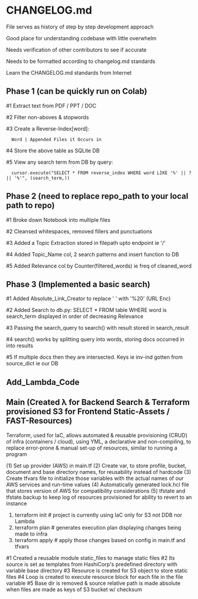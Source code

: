 # CHANGELOG.md

File serves as history of step by step development approach

Good place for understanding codebase with little overwhelm

Needs verification of other contributors to see if accurate

Needs to be formatted according to changelog.md standards

Learn the CHANGELOG.md standards from Internet


## Phase 1 (can be quickly run on Colab)

#1 Extract text from PDF / PPT / DOC

#2 Filter non-aboves & stopwords

#3 Create a Reverse-Index[word]:

      Word | Appended Files it Occurs in
      
#4 Store the above table as SQLite DB

#5 View any search term from DB by query:

      cursor.execute("SELECT * FROM reverse_index WHERE word LIKE '%' || ? || '%'", (search_term,))


## Phase 2 (need to replace repo_path to your local path to repo)

#1 Broke down Notebook into multiple files

#2 Cleansed whitespaces, removed fillers and punctuations

#3 Added a Topic Extraction stored in filepath upto endpoint ie '/'

#4 Added Topic_Name col, 2 search patterns and insert function to DB

#5 Added Relevance col by Counter(filtered_words) ie freq of cleaned_word


## Phase 3 (Implemented a basic search)

#1 Added Absolute_Link_Creator to replace ' ' with '%20' (URL Enc)

#2 Added Search to db.py: SELECT * FROM table WHERE word is search_term displayed in order of decreasing Relevance

#3  Passing the search_query to search() with result stored in search_result

#4 search() works by splitting query into words, storing docs occurred in into results

#5 If multiple docs then they are intersected. Keys ie inv-ind gotten from source_dict ie our DB


## Add_Lambda_Code




## Main (Created λ for Backend Search & Terraform provisioned S3 for Frontend Static-Assets / FAST-Resources)

Terraform, used for IaC, allows automated & reusable provisioning (CRUD) of infra (containers / cloud), using YML,
a declarative and non-compiling, to replace error-prone & manual set-up of resources, similar to running a program

(1) Set up provider (AWS) in main.tf
(2) Create var, to store profile, bucket, document and base directory names, for reusability instead of hardcode
(3) Create tfvars file to initialize those variables with the actual names of our AWS services and run-time values
(4) Automatically generated lock.hcl file that stores version of AWS for compatibility considerations
(5) tfstate and tfstate.backup to keep log of resources provisioned for ability to revert to an instance

1. terraform init  # project is currently using IaC only for S3 not DDB nor Lambda
2. terraform plan  # generates execution plan displaying changes being made to infra
3. terraform apply # apply those changes based on config in main.tf and tfvars

#1 Created a reusable module static_files to manage static files
#2 Its source is set as templates from HashiCorp's predefined directory with variable base directory
#3 Resource is created for S3 object to store static files
#4 Loop is created to execute resource block for each file in the file variable
#5 Base dir is removed & source relative path is made absolute when files are made as keys of S3 bucket w/ checksum


# 
